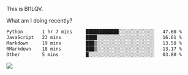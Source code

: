 This is BI1LQV.

What am I doing recently?

<!--START_SECTION:waka-->

```txt
Python       1 hr 7 mins     ████████████░░░░░░░░░░░░░   47.60 %
JavaScript   23 mins         ████░░░░░░░░░░░░░░░░░░░░░   16.61 %
Markdown     19 mins         ███▒░░░░░░░░░░░░░░░░░░░░░   13.58 %
RMarkdown    18 mins         ███▒░░░░░░░░░░░░░░░░░░░░░   13.17 %
Other        5 mins          █░░░░░░░░░░░░░░░░░░░░░░░░   03.80 %
```

<!--END_SECTION:waka-->

<img src="https://github-readme-stats.vercel.app/api?username=bi1lqv&show_icons=true&count_private=true">
